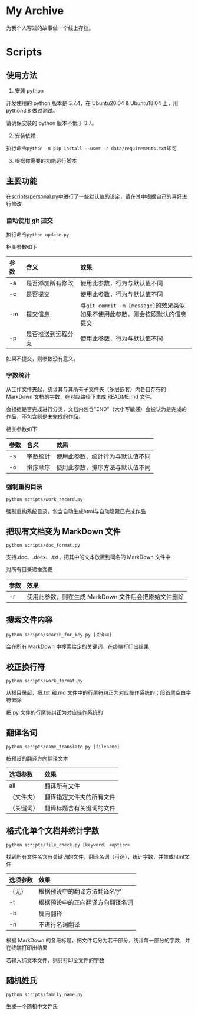 # My Archive

为我个人写过的故事做一个线上存档。

<archive info>

# Scripts

## 使用方法

1. 安装 python

开发使用的 python 版本是 3.7.4，在 Ubuntu20.04 & Ubuntu18.04 上，用 python3.8 做过测试。

请确保安装的 python 版本不低于 3.7。

2. 安装依赖

执行命令`python -m pip install --user -r data/requirements.txt`即可

3. 根据你需要的功能运行脚本

## 主要功能

在[scripts/personal.py](./scripts/personal.py)中进行了一些默认值的设定，请在其中根据自己的喜好进行修改

### 自动使用 git 提交

执行命令`python update.py`

相关参数如下

|参数|含义|效果|
|:-|:-|:-|
|-a|是否添加所有修改|使用此参数，行为与默认值不同|
|-c|是否提交|使用此参数，行为与默认值不同|
|-m|提交信息|与`git commit -m [message]`的效果类似<br>如果不使用此参数，则会按照默认的信息提交|
|-p|是否推送到远程分支|使用此参数，行为与默认值不同|

如果不提交，则参数没有意义。

### 字数统计

从工作文件夹起，统计其与其所有子文件夹（多层嵌套）内各自存在的 MarkDown 文档的字数，在对应路径下生成 README.md 文件。

会根据是否完成进行分类，文档内包含"END"（大小写敏感）会被认为是完成的作品，不包含则是未完成的作品。

相关参数如下

|参数|含义|效果|
|:-|:-|:-|
|-s|字数统计|使用此参数，统计行为与默认值不同|
|-o|排序顺序|使用此参数，排序方法与默认值不同|
<!-- 
|-wc|词云展示|默认值为不生成<br>使用此参数，设定词云展示的关键词，所有文件名包含有此关键词的 MarkDown 文件都会被统计|

- 词云展示
- 为了展示出中文词云，需要在根目录下添加 myfont.ttf，作为生成词云时使用的字体
- 为了更好地生成词云，在"mydict"文件（使用任意文本编辑器打开均可）文件里添加需要区分开的词语
-->

### 强制重构目录

`python scripts/work_record.py`

强制重构系统目录，包含自动生成html与自动隐藏已完成作品

## 把现有文档变为 MarkDown 文件

`python scripts/doc_format.py`

支持.doc、.docx、.txt，把其中的文本放置到同名的 MarkDown 文件中

对所有目录递推变更

| 参数 | 效果                                                 |
| :--- | :--------------------------------------------------- |
| -r   | 使用此参数，则在生成 MarkDown 文件后会把原始文件删除 |

## 搜索文件内容

`python scripts/search_for_key.py [关键词]`

会在所有 MarkDown 中搜索给定的关键词，在终端打印出结果

## 校正换行符

`python scripts/work_format.py`

从根目录起，把.txt 和.md 文件中的行尾符纠正为对应操作系统的；段首尾空白字符去除

把.py 文件的行尾符纠正为对应操作系统的

## 翻译名词

`python scripts/name_translate.py [filename]`

按预设的翻译方向翻译文本

|选项参数|效果|
|:-|:-|
|all|翻译所有文件|
|（文件夹）|翻译指定文件夹的所有文件|
|（关键词）|翻译标题含有关键词的文件|

## 格式化单个文档并统计字数

`python scripts/file_check.py [keyword] <option>`

找到所有文件名含有关键词的文件，翻译名词（可选），统计字数，并生成html文件

|选项参数|效果|
|:-|:-|
|（无）|根据预设中的翻译方法翻译名字|
|-t|根据预设中的正向翻译方向翻译名词|
|-b|反向翻译|
|-n|不进行名词翻译|

根据 MarkDown 的各级标题，把文件切分为若干部分，统计每一部分的字数，并在终端打印出结果

若输入纯文本文件，则只打印全文件的字数

## 随机姓氏

`python scripts/family_name.py`

生成一个随机中文姓氏
